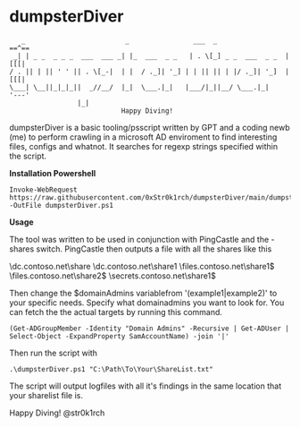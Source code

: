 # dumpsterDiver
```
   _                         _                ___  _                 ==^==
 _| | _ _  _ _ _  ___  ___ _| |_  ___  _ _   | . \[_] _ _  ___  _ _  |[[[|
/ . || | || ' ' || . \[_-|  | |  / ._]| '_] | | || || | |/ ._]| '_]  |[[[|        
\___| \__||_|_|_||  _//__/  |_|  \___.|_|   |___/|_||__/ \___.|_|    '---'
                 |_|                                                    
							Happy Diving!
```
														 
dumpsterDiver is a basic tooling/psscript written by GPT and a coding newb (me) to
perform crawling in a microsoft AD enviroment to find interesting files, configs and whatnot.
It searches for regexp strings specified within the script. 



**Installation Powershell**
```
Invoke-WebRequest https://raw.githubusercontent.com/0xStr0k1rch/dumpsterDiver/main/dumpsterDiver.ps1 -OutFile dumpsterDiver.ps1
```

**Usage**

The tool was written to be used in conjunction with PingCastle and the -shares switch. PingCastle then outputs a file with all the shares
like this

\\dc.contoso.net\share
\\dc.contoso.net\share1
\\files.contoso.net\share1$
\\files.contoso.net\share2$
\\secrets.contoso.net\share1$

Then change the $domainAdmins variablefrom '(example1|example2)' to your specific needs. Specify what domainadmins you want to look for.
You can fetch the the actual targets by running this command.
```
(Get-ADGroupMember -Identity "Domain Admins" -Recursive | Get-ADUser | Select-Object -ExpandProperty SamAccountName) -join '|'
```
Then run the script with 
```
.\dumpsterDiver.ps1 "C:\Path\To\Your\ShareList.txt"
```
The script will output logfiles with all it's findings in the same location that your sharelist file is.

Happy Diving!
@str0k1rch



